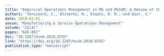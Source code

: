 ```yaml
---
title: "Empirical Operations Management in MS and M&SOM: A Review of the Last Two Decades"
authors: "Terwiesch, C., Olivares, M., Staats, B. R., and Gaur, V."
date: 2019-01-01
venue: "Manufacturing & Service Operations Management"
volume: "22(4)"
pages: "645-867"
doi: "10.1287/msom.2018.0755"
link: "https://doi.org/10.1287/msom.2018.0755"
publication_type: "manuscript"
---
```

